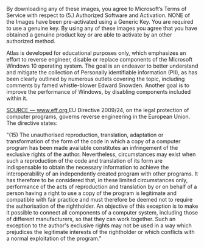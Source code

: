 By downloading any of these images, you agree to Microsoft’s Terms of Service with respect to (5.) Authorized Software and Activation. NONE of the Images have been pre-activated using a Generic Key. You are required to use a genuine key. By using any of these images you agree that you have obtained a genuine product key or are able to activate by an other authorized method.

Atlas is developed for educational purposes only, which emphasizes an effort to reverse engineer, disable or replace components of the Microsoft Windows 10 operating system. The goal is an endeavor to better understand and mitigate the collection of Personally identifiable information (PII), as has been clearly outlined by numerous outlets covering the topic, including comments by famed whistle-blower Edward Snowden. Another goal is to improve the performance of Windows, by disabling components included within it.

[ SOURCE — www.eff.org ](https://www.eff.org/deeplinks/2016/08/windows-10-microsoft-blatantly-disregards-user-choice-and-privacy-deep-dive)
EU Directive 2009/24, on the legal protection of computer programs, governs reverse engineering in the European Union. The directive states:

"(15) The unauthorised reproduction, translation, adaptation or transformation of the form of the code in which a copy of a computer program has been made available constitutes an infringement of the exclusive rights of the author. Nevertheless, circumstances may exist when such a reproduction of the code and translation of its form are indispensable to obtain the necessary information to achieve the interoperability of an independently created program with other programs. It has therefore to be considered that, in these limited circumstances only, performance of the acts of reproduction and translation by or on behalf of a person having a right to use a copy of the program is legitimate and compatible with fair practice and must therefore be deemed not to require the authorisation of the rightholder. An objective of this exception is to make it possible to connect all components of a computer system, including those of different manufacturers, so that they can work together. Such an exception to the author's exclusive rights may not be used in a way which prejudices the legitimate interests of the rightholder or which conflicts with a normal exploitation of the program." 
